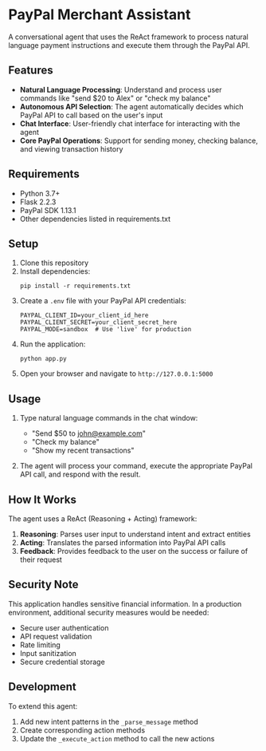 # PayPal Merchant Assistant

A conversational agent that uses the ReAct framework to process natural language payment instructions and execute them through the PayPal API.

## Features

- **Natural Language Processing**: Understand and process user commands like "send $20 to Alex" or "check my balance"
- **Autonomous API Selection**: The agent automatically decides which PayPal API to call based on the user's input
- **Chat Interface**: User-friendly chat interface for interacting with the agent
- **Core PayPal Operations**: Support for sending money, checking balance, and viewing transaction history

## Requirements

- Python 3.7+
- Flask 2.2.3
- PayPal SDK 1.13.1
- Other dependencies listed in requirements.txt

## Setup

1. Clone this repository
2. Install dependencies:
   ```
   pip install -r requirements.txt
   ```
3. Create a `.env` file with your PayPal API credentials:
   ```
   PAYPAL_CLIENT_ID=your_client_id_here
   PAYPAL_CLIENT_SECRET=your_client_secret_here
   PAYPAL_MODE=sandbox  # Use 'live' for production
   ```
4. Run the application:
   ```
   python app.py
   ```
5. Open your browser and navigate to `http://127.0.0.1:5000`

## Usage

1. Type natural language commands in the chat window:
   - "Send $50 to john@example.com"
   - "Check my balance"
   - "Show my recent transactions"

2. The agent will process your command, execute the appropriate PayPal API call, and respond with the result.

## How It Works

The agent uses a ReAct (Reasoning + Acting) framework:

1. **Reasoning**: Parses user input to understand intent and extract entities
2. **Acting**: Translates the parsed information into PayPal API calls
3. **Feedback**: Provides feedback to the user on the success or failure of their request

## Security Note

This application handles sensitive financial information. In a production environment, additional security measures would be needed:
- Secure user authentication
- API request validation
- Rate limiting
- Input sanitization
- Secure credential storage

## Development

To extend this agent:
1. Add new intent patterns in the `_parse_message` method
2. Create corresponding action methods
3. Update the `_execute_action` method to call the new actions
